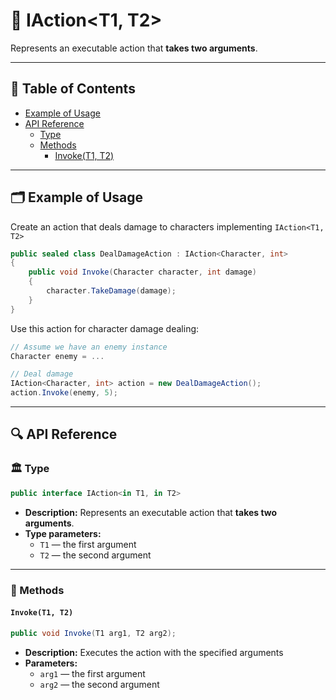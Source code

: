 # 🧩 IAction&lt;T1, T2&gt;

Represents an executable action that <b>takes two arguments</b>.

---

## 📑 Table of Contents

- [Example of Usage](#-example-of-usage)
- [API Reference](#-api-reference)
  - [Type](#-type)
  - [Methods](#-methods)
    - [Invoke(T1, T2)](#invoket1-t2)

---


## 🗂 Example of Usage

Create an action that deals damage to characters implementing `IAction<T1, T2>`

```csharp
public sealed class DealDamageAction : IAction<Character, int>
{
    public void Invoke(Character character, int damage) 
    {
        character.TakeDamage(damage);
    } 
}
```

Use this action for character damage dealing:

```csharp
// Assume we have an enemy instance
Character enemy = ...

// Deal damage
IAction<Character, int> action = new DealDamageAction();
action.Invoke(enemy, 5);
```

---

## 🔍 API Reference

### 🏛️ Type <div id="-type"></div>

```csharp
public interface IAction<in T1, in T2>
```

- **Description:** Represents an executable action that <b>takes two arguments</b>.
- **Type parameters:**
    - `T1` — the first argument
    - `T2` — the second argument

---

### 🏹 Methods

#### `Invoke(T1, T2)`

```csharp
public void Invoke(T1 arg1, T2 arg2);
```

- **Description:** Executes the action with the specified arguments
- **Parameters:**
    - `arg1` — the first argument
    - `arg2` — the second argument
